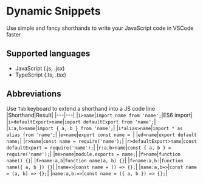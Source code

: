 # Dynamic Snippets

Use simple and fancy shorthands to write your JavaScript code in VSCode faster

## Supported languages
- JavaScript (.js, .jsx)
- TypeScript (.ts, .tsx)

## Abbreviations
Use `Tab` keyboard to extend a shorthand into a JS code line
|Shorthand|Result|
|---|---|
|`i>name`|`import name from 'name';`|ES6 import|
|`i>defaultExport>name`|`import defaultExport from 'name';`|
|`i:a,b>name`|`import { a, b } from 'name';`|
|`i*alias>name`|`import * as alias from 'name';`|
|`e>name`|`export const name = `|
|`ed>name`|`export default name;`|
|`r>name`|`const name = require('name');`|
|`r>defaultExport>name`|`const defaultExport = require('name');`|
|`r:a,b>name`|`const { a, b } = require('name');`|
|`me>name`|`module.exports = name;`|
|`f>name`|`function name() {}`|
|`f>name:a,b`|`function name(a, b) {}`|
|`f>name:a,b:`|`function name({ a, b }) {}`|
|`name=>`|`const name = () => {};`|
|`name:a,b=>`|`const name = (a, b) => {};`|
|`name:a,b:=>`|`const name = ({ a, b }) => {};`|